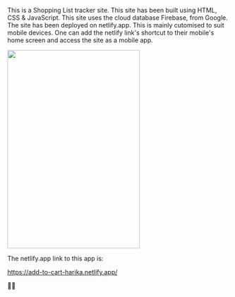 This is a Shopping List tracker site.
This site has been built using HTML, CSS & JavaScript.
This site uses the cloud database Firebase, from Google.
The site has been deployed on netlify.app. This is mainly cutomised to suit mobile devices.
One can add the netlify link's shortcut to their mobile's home screen and access the site as a mobile app.

<img src="https://user-images.githubusercontent.com/81984852/232241985-1dbdcca6-e899-4a0c-b261-01145fcfb3d6.png" width=300px height=450px>

The netlify.app link to this app is:

https://add-to-cart-harika.netlify.app/

🙂🙂
